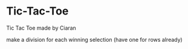 # Tic-Tac-Toe
Tic Tac Toe made by Ciaran


make a division for each winning selection (have one for rows already)

